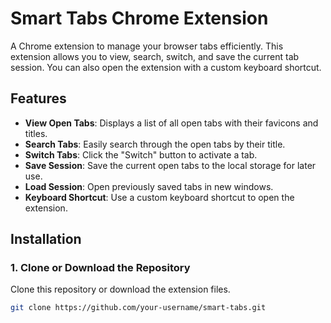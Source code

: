 # Smart Tabs Chrome Extension

A Chrome extension to manage your browser tabs efficiently. This extension allows you to view, search, switch, and save the current tab session. You can also open the extension with a custom keyboard shortcut.

## Features

- **View Open Tabs**: Displays a list of all open tabs with their favicons and titles.
- **Search Tabs**: Easily search through the open tabs by their title.
- **Switch Tabs**: Click the "Switch" button to activate a tab.
- **Save Session**: Save the current open tabs to the local storage for later use.
- **Load Session**: Open previously saved tabs in new windows.
- **Keyboard Shortcut**: Use a custom keyboard shortcut to open the extension.

## Installation

### 1. Clone or Download the Repository

Clone this repository or download the extension files.

```bash
git clone https://github.com/your-username/smart-tabs.git
```